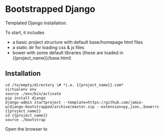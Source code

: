 # Bootstrapped Django

Templated Django installation.

To start, it includes
- a basic project structure with default base/homepage html files
- a static dir for loading css & js files
- bower with some default libraries (these are loaded in {{project_name}}/base.html)

Installation
------------

    cd /to/empty/directory \# *i.e. {{project_name}}.com*
    virtualenv env
    source ./env/bin/activate
    pip install django
    django-admin startproject --template=https://github.com/jamie-w/django-bootstrapped/archive/master.zip --extension=py,json,.bowerrc {{project_name}}
    cd {{project_name}}
    source ./bootstrap

Open the browser to 


